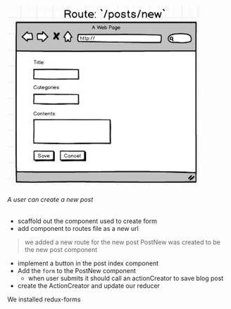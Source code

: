 ![](./route-new.png)

###### A user can create a new post
* scaffold out the component used to create form
* add component to routes file as a new url

> we added a new route for the new post
> PostNew was created to be the new post component

* implement a button in the post index component
* Add the `form` to the PostNew component
  * when user submits it should call an actionCreator to save blog post
* create the ActionCreator and update our reducer


We installed redux-forms
